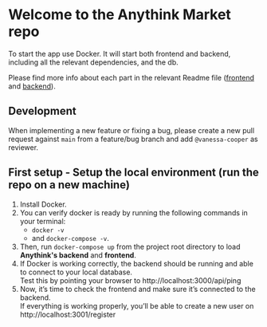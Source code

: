 # Welcome to the Anythink Market repo

To start the app use Docker. It will start both frontend and backend, including all the relevant dependencies, and the db.

Please find more info about each part in the relevant Readme file ([frontend](frontend/readme.md) and [backend](backend/README.md)).

## Development

When implementing a new feature or fixing a bug, please create a new pull request against `main` from a feature/bug branch and add `@vanessa-cooper` as reviewer.

## First setup - Setup the local environment (run the repo on a new machine)

1. Install Docker.
2. You can verify docker is ready by running the following commands in your terminal:
   - `docker -v`
   - and `docker-compose -v`.
3. Then, run `docker-compose up` from the project root directory to load **Anythink's backend** and **frontend**.
4. If Docker is working correctly, the backend should be running and able to connect to your local database.  
   Test this by pointing your browser to http://localhost:3000/api/ping
5. Now, it’s time to check the frontend and make sure it’s connected to the backend.  
   If everything is working properly, you’ll be able to create a new user on http://localhost:3001/register
